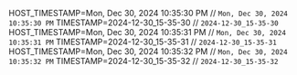 HOST_TIMESTAMP=Mon, Dec 30, 2024 10:35:30 PM // `Mon, Dec 30, 2024 10:35:30 PM`
TIMESTAMP=2024-12-30_15-35-30 // `2024-12-30_15-35-30`
HOST_TIMESTAMP=Mon, Dec 30, 2024 10:35:31 PM // `Mon, Dec 30, 2024 10:35:31 PM`
TIMESTAMP=2024-12-30_15-35-31 // `2024-12-30_15-35-31`
HOST_TIMESTAMP=Mon, Dec 30, 2024 10:35:32 PM // `Mon, Dec 30, 2024 10:35:32 PM`
TIMESTAMP=2024-12-30_15-35-32 // `2024-12-30_15-35-32`
